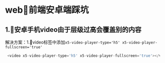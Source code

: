 # web前端安卓端踩坑
## 1.安卓手机video由于层级过高会覆盖别的内容
解决方案：1.video标签中添加```x5-video-player-type='h5' x5-video-player-fullscreen='true'```  
```js
 <video x5-video-player-type='h5' x5-video-player-fullscreen='true'></video>
 ```


